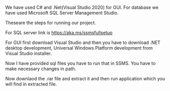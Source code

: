 We have used C# and .Net(Visual Studio 2020) for GUI.
For database we have used Microsoft SQL Server Management Studio.

Theseare the steps for running our project.

For SQL server link is https://aka.ms/ssmsfullsetup

For GUI first download Visual Studio and then you have to download .NET desktop development, Universal Windows Platform development from Visual Studio installer.

Now I have provided sql files you have to run that in SSMS. You have to make necessary changes in path.

Now downlaod the .rar file and extract it and then run application which you will find in extracted file.
